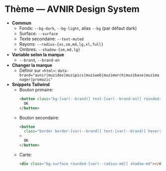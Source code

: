 # Thème — AVNIR Design System

- **Commun**
  - Fonds: `--bg-dark`, `--bg-light`, alias `--bg` (par défaut dark)
  - Surface: `--surface`
  - Texte secondaire: `--text-muted`
  - Rayons: `--radius-{xs,sm,md,lg,xl,full}`
  - Ombres: `--shadow-{sm,md,lg}`
- **Variable selon la marque**
  - `--brand`, `--brand-on`
- **Changer la marque**
  - Définir sur `<html>`: `data-brand="avnir|muzidev|muzipics|muziweb|muzimerch|muzibase|muzimanager|promozic"`
- **Snippets Tailwind**
  - Bouton primaire:
    ```html
    <button class="bg-[var(--brand)] text-[var(--brand-on)] rounded-[var(--radius-sm)] shadow-sm">
      OK
    </button>
    ```
  - Bouton secondaire:
    ```html
    <button
      class="border border-[var(--brand)] text-[var(--brand)] hover:bg-[var(--brand)] hover:text-[var(--brand-on)] rounded-[var(--radius-sm)]"
    >
      OK
    </button>
    ```
  - Carte:
    ```html
    <div class="bg-surface rounded-[var(--radius-md)] shadow-md"></div>
    ```
